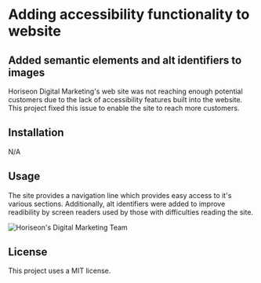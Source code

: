 # Adding accessibility functionality to website

## Added semantic elements and alt identifiers to images

Horiseon Digital Marketing's web site was not reaching enough potential customers due to the lack of accessibility features built into the website. This project fixed this issue to enable the site to reach more customers.



## Installation

N/A

## Usage

The site provides a navigation line which provides easy access to it's various sections. Additionally, alt identifiers were added to improve readibility by screen readers used by those with difficulties reading the site.

![Horiseon's Digital Marketing Team](assets/images/HoriseonDigitalMarketing.png)


## License

This project uses a MIT license.
